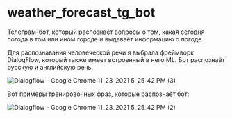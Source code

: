 # weather_forecast_tg_bot
Телеграм-бот, который распознаёт вопросы о том, какая сегодня погода в том или ином городе и выдаваёт информацию о погоде.

Для распознавания человеческой речи я выбрала фреймворк DialogFlow, который также имеет встроенный в него ML.
Бот распознаёт русскую и английскую речь.

![Dialogflow - Google Chrome 11_23_2021 5_25_42 PM (3)](https://user-images.githubusercontent.com/65489941/143042569-6d8847b7-5c94-4288-a544-7ce664ce4c86.png)

Вот примеры тренировочных фраз, которые распознаёт бот:

![Dialogflow - Google Chrome 11_23_2021 5_25_42 PM (2)](https://user-images.githubusercontent.com/65489941/143042613-7506fe3b-eb3a-4fc7-98e9-ecd5f58f56af.png)
